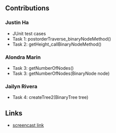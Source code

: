 ## Contributions

### Justin Ha
 - JUnit test cases
 - Task 1: postorderTraverse_binaryNodeMethod()
 - Task 2: getHeight_callBinaryNodeMethod()

### Alondra Marin
- Task 3: getNumberOfNodes()
- Task 3: getNumberOfNodes(BinaryNode<T> node)

### Jailyn Rivera
- Task 4: createTree2(BinaryTree<String> tree)

## Links

- [screencast link]()
